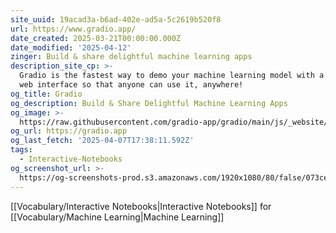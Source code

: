 ```yaml
---
site_uuid: 19acad3a-b6ad-402e-ad5a-5c2619b520f8
url: https://www.gradio.app/
date_created: 2025-03-21T00:00:00.000Z
date_modified: '2025-04-12'
zinger: Build & share delightful machine learning apps
description_site_cp: >-
  Gradio is the fastest way to demo your machine learning model with a friendly
  web interface so that anyone can use it, anywhere!
og_title: Gradio
og_description: Build & Share Delightful Machine Learning Apps
og_image: >-
  https://raw.githubusercontent.com/gradio-app/gradio/main/js/_website/src/lib/assets/img/header-image.jpg
og_url: https://gradio.app
og_last_fetch: '2025-04-07T17:38:11.592Z'
tags:
  - Interactive-Notebooks
og_screenshot_url: >-
  https://og-screenshots-prod.s3.amazonaws.com/1920x1080/80/false/073ce907ac527fcd906f9a6726b2aa391399035b290cfcff83fab5c0fff3e581.jpeg
---
```





























[[Vocabulary/Interactive Notebooks|Interactive Notebooks]] for [[Vocabulary/Machine Learning|Machine Learning]]
